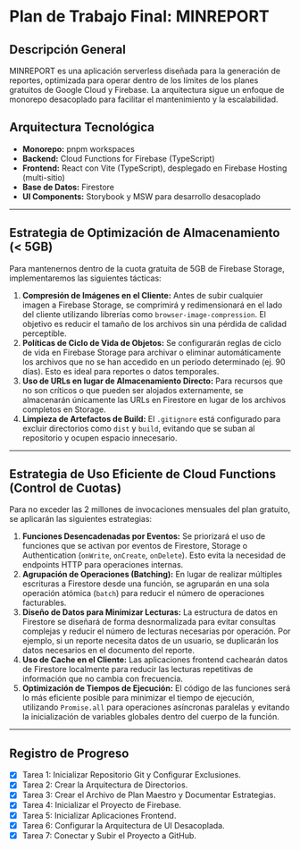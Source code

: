 # Plan de Trabajo Final: MINREPORT

## Descripción General
MINREPORT es una aplicación serverless diseñada para la generación de reportes, optimizada para operar dentro de los límites de los planes gratuitos de Google Cloud y Firebase. La arquitectura sigue un enfoque de monorepo desacoplado para facilitar el mantenimiento y la escalabilidad.

## Arquitectura Tecnológica
- **Monorepo:** pnpm workspaces
- **Backend:** Cloud Functions for Firebase (TypeScript)
- **Frontend:** React con Vite (TypeScript), desplegado en Firebase Hosting (multi-sitio)
- **Base de Datos:** Firestore
- **UI Components:** Storybook y MSW para desarrollo desacoplado

---

## Estrategia de Optimización de Almacenamiento (< 5GB)
Para mantenernos dentro de la cuota gratuita de 5GB de Firebase Storage, implementaremos las siguientes tácticas:

1.  **Compresión de Imágenes en el Cliente:** Antes de subir cualquier imagen a Firebase Storage, se comprimirá y redimensionará en el lado del cliente utilizando librerías como `browser-image-compression`. El objetivo es reducir el tamaño de los archivos sin una pérdida de calidad perceptible.
2.  **Políticas de Ciclo de Vida de Objetos:** Se configurarán reglas de ciclo de vida en Firebase Storage para archivar o eliminar automáticamente los archivos que no se han accedido en un período determinado (ej. 90 días). Esto es ideal para reportes o datos temporales.
3.  **Uso de URLs en lugar de Almacenamiento Directo:** Para recursos que no son críticos o que pueden ser alojados externamente, se almacenarán únicamente las URLs en Firestore en lugar de los archivos completos en Storage.
4.  **Limpieza de Artefactos de Build:** El `.gitignore` está configurado para excluir directorios como `dist` y `build`, evitando que se suban al repositorio y ocupen espacio innecesario.

---

## Estrategia de Uso Eficiente de Cloud Functions (Control de Cuotas)
Para no exceder las 2 millones de invocaciones mensuales del plan gratuito, se aplicarán las siguientes estrategias:

1.  **Funciones Desencadenadas por Eventos:** Se priorizará el uso de funciones que se activan por eventos de Firestore, Storage o Authentication (`onWrite`, `onCreate`, `onDelete`). Esto evita la necesidad de endpoints HTTP para operaciones internas.
2.  **Agrupación de Operaciones (Batching):** En lugar de realizar múltiples escrituras a Firestore desde una función, se agruparán en una sola operación atómica (`batch`) para reducir el número de operaciones facturables.
3.  **Diseño de Datos para Minimizar Lecturas:** La estructura de datos en Firestore se diseñará de forma desnormalizada para evitar consultas complejas y reducir el número de lecturas necesarias por operación. Por ejemplo, si un reporte necesita datos de un usuario, se duplicarán los datos necesarios en el documento del reporte.
4.  **Uso de Cache en el Cliente:** Las aplicaciones frontend cachearán datos de Firestore localmente para reducir las lecturas repetitivas de información que no cambia con frecuencia.
5.  **Optimización de Tiempos de Ejecución:** El código de las funciones será lo más eficiente posible para minimizar el tiempo de ejecución, utilizando `Promise.all` para operaciones asíncronas paralelas y evitando la inicialización de variables globales dentro del cuerpo de la función.

---

## Registro de Progreso
- [x] Tarea 1: Inicializar Repositorio Git y Configurar Exclusiones.
- [x] Tarea 2: Crear la Arquitectura de Directorios.
- [x] Tarea 3: Crear el Archivo de Plan Maestro y Documentar Estrategias.
- [x] Tarea 4: Inicializar el Proyecto de Firebase.
- [x] Tarea 5: Inicializar Aplicaciones Frontend.
- [x] Tarea 6: Configurar la Arquitectura de UI Desacoplada.
- [x] Tarea 7: Conectar y Subir el Proyecto a GitHub.
